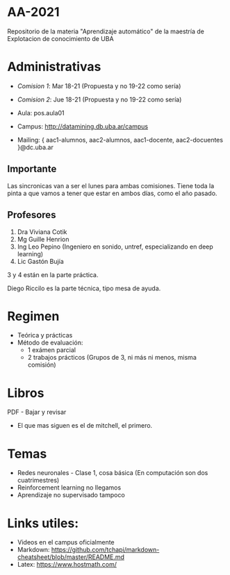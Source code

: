 # AA-2021
Repositorio de la materia "Aprendizaje automático" de la maestría de Explotacion de conocimiento de UBA

# Administrativas

* *Comision 1*: Mar 18-21 (Propuesta y no 19-22 como sería)
* *Comision 2*: Jue 18-21 (Propuesta y no 19-22 como sería)

* Aula: pos.aula01
* Campus: http://datamining.db.uba.ar/campus
* Mailing: { aac1-alumnos, aac2-alumnos, aac1-docente, aac2-docuentes }@dc.uba.ar

## Importante

Las sincronicas van a ser el lunes para ambas comisiones. Tiene toda la pinta a que vamos a tener que estar en ambos días, como el año pasado.

## Profesores

1. Dra Viviana Cotik
2. Mg Guille Henrion
3. Ing Leo Pepino (Ingeniero en sonido, untref, especializando en deep learning)
4. Lic Gastón Bujía

3 y 4 están en la parte práctica. 

Diego Riccilo es la parte técnica, tipo mesa de ayuda.

# Regimen

* Teórica y prácticas
* Método de evaluación:
	* 1 exámen parcial
	* 2 trabajos prácticos (Grupos de 3, ni más ni menos, misma comisión)
	
# Libros

PDF - Bajar y revisar

* El que mas siguen es el de mitchell, el primero.

# Temas

* Redes neuronales - Clase 1, cosa básica (En computación son dos cuatrimestres)
* Reinforcement learning no llegamos
* Aprendizaje no supervisado tampoco

# Links utiles:

* Videos en el campus oficialmente
* Markdown: https://github.com/tchapi/markdown-cheatsheet/blob/master/README.md
* Latex: https://www.hostmath.com/
	

